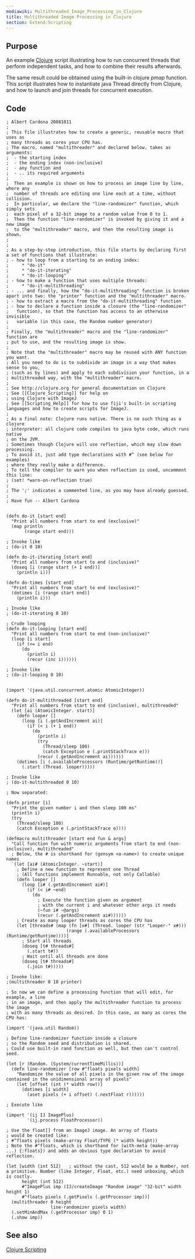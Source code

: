 ```yaml
---
mediawiki: Multithreaded_Image_Processing_in_Clojure
title: Multithreaded Image Processing in Clojure
section: Extend:Scripting
---
```


## Purpose

An example [Clojure](/scripting/clojure) script illustrating how to run concurrent threads that perform independent tasks, and how to combine their results afterwards.

The same result could be obtained using the built-in clojure <i>pmap</i> function. This script illustrates how to instantiate java Thread directly from Clojure, and how to launch and join threads for concurrent execution.

## Code

    ; Albert Cardona 20081011
    ;
    ; This file illustrates how to create a generic, reusable macro that uses as
    ; many threads as cores your CPU has.
    ; The macro, named "multithreader" and declared below, takes as arguments:
    ;  - the starting index
    ;  - the ending index (non-inclusive)
    ;  - any function and
    ;  - .. its required arguments
    ;
    ;  Then an example is shown on how to process an image line by line, where any
    ;  number of threads are editing one line each at a time, without collision.
    ;  In particular, we declare the "line-randomizer" function, which simply sets
    ;  each pixel of a 32-bit image to a random value from 0 to 1.
    ;  Then the function "line-randomizer" is invoked by giving it and a new image
    ;  to the "multithreader" macro, and then the resulting image is shown.
    ;
    ;
    ; As a step-by-step introduction, this file starts by declaring first a set of functions that illustrate:
    ; - how to loop from a starting to an ending index:
    ;     * "do-it"
    ;     * "do-it-iterating"
    ;     * "do-it-looping"
    ; - how to make a function that uses multiple threads:
    ;     * "do-it-multithreading"
    ; - ... and finally, how the "do-it-multithreading" function is broken apart into two: the "printer" function and the "multithreader" macro.
    ; - how to extract a macro from the "do-it-multithreading" function
    ; - how to declare a function inside a closure (the "line-randomizer"
    ;   function), so that the function has access to an otherwise invisible
    ;   variable (in this case, the Random number generator)
    ;
    ; Finally, the "multithreader" macro and the "line-randomizer" function are
    ; put to use, and the resulting image is show.
    ; 
    ; Note that the "multithreader" macro may be reused with ANY function you want.
    ; All you need to do is to subdivide an image in a way that makes sense to you,
    ; (such as by lines) and apply to each subdivision your function, in a
    ; multithreaded way, with the "multithreader" macro.
    ;
    ; See http://clojure.org for general documentation on Clojure
    ; See [[Clojure_Scripting]] for help on
    ; using Clojure with ImageJ
    ; See [[Scripting_Help]] for how to use fiji's built-in scripting languages and how to create scripts for ImageJ.
    ;
    ; As a final note: Clojure runs native. There is no such thing as a clojure
    ; interpreter: all clojure code compiles to java byte code, which runs native
    ; on the JVM.
    ; Sometimes though Clojure will use reflection, which may slow down processing.
    ; To avoid it, just add type declarations with #^ (see below for examples)
    ; where they really make a difference.
    ; To tell the compiler to warn you when reflection is used, uncomment this line:
    ; (set! *warn-on-reflection true)
    ;
    ; The ';' indicates a commented line, as you may have already guessed.
    ;
    ; Have fun -- Albert Cardona


    (defn do-it [start end]
      "Print all numbers from start to end (exclusive)"
      (map println
           (range start end)))

    ; Invoke like
    ; (do-it 0 10)

    (defn do-it-iterating [start end]
      "Print all numbers from start to end (inclusive)"
      (doseq [i (range start (+ 1 end))]
        (println i)))

    (defn do-times [start end]
      "Print all numbers from start to end (exclusive)"
      (dotimes [i (range start end)]
        (println i)))

    ; Invoke like
    ; (do-it-iterating 0 10)

    ; Crude looping
    (defn do-it-looping [start end]
      "Print all numbers from start to end (non-inclusive)"
      (loop [i start]
        (if (<= i end)
          (do
            (println i)
            (recur (inc i))))))

    ; Invoke like
    ; (do-it-looping 0 10)


    (import '(java.util.concurrent.atomic AtomicInteger))

    (defn do-it-multithreaded [start end]
      "Print all numbers from start to end (inclusive), multithreaded"
      (let [ai (AtomicInteger. start)]
        (defn looper []
          (loop [i (.getAndIncrement ai)]
            (if (< i (+ 1 end))
              (do
                (println i)
                (try
                  (Thread/sleep 100)
                  (catch Exception e (.printStackTrace e)))
                (recur (.getAndIncrement ai))))))
        (dotimes [i (.availableProcessors (Runtime/getRuntime))]
          (.start (Thread. looper)))))

    ; Invoke like
    ; (do-it-multithreaded 0 10)

    ; Now separated:

    (defn printer [i]
      "Print the given number i and then sleep 100 ms"
      (println i)
      (try
        (Thread/sleep 100)
        (catch Exception e (.printStackTrace e))))

    (defmacro multithreader [start end fun & args]
      "Call function fun with numeric arguments from start to end (non-inclusive), multithreaded"
      ; Below, the # is shorthand for (gensym <a-name>) to create unique names
      `(let [ai# (AtomicInteger. ~start)]
        ; Define a new function to represent one Thread
        ; (All functions implement Runnable, not only Callable)
        (defn looper []
          (loop [i# (.getAndIncrement ai#)]
            (if (< i# ~end)
              (do
                ; Execute the function given as argument
                ; with the current i and whatever other args it needs
                (~fun i# ~@args)
                (recur (.getAndIncrement ai#))))))
        ; Create as many looper threads as cores the CPU has
        (let [threads# (map (fn [x#] (Thread. looper (str "Looper-" x#)))
                           (range (.availableProcessors (Runtime/getRuntime))))]
          ; Start all threads
          (doseq [t# threads#]
            (.start t#))
          ; Wait until all threads are done
          (doseq [t# threads#]
            (.join t#)))))

    ; Invoke like:
    ;(multithreader 0 10 printer)

    ; So now we can define a processing function that will edit, for example, a line
    ; in an image, and then apply the multithreader function to process the image
    ; with as many threads as desired. In this case, as many as cores the CPU has:

    (import '(java.util Random))

    ; Define line-randomizer function inside a closure
    ; so the Random seed and distribution is shared.
    ; Could use built-in rand function as well, but then can't control seed.

    (let [r (Random. (System/currentTimeMillis))]
      (defn line-randomizer [row #^floats pixels width]
        "Randomize the value of all pixels in the given row of the image contained in the unidimensional array of pixels"
        (let [offset (int (* width row))]
          (dotimes [i width]
            (aset pixels (+ i offset) (.nextFloat r))))))

    ; Execute like

    (import '(ij IJ ImagePlus)
            '(ij.process FloatProcessor))

    ; Use the float[] from an ImageJ image. An array of floats
    ; would be created like:
    ; #^floats pixels (make-array Float/TYPE (* width height))
    ; Note the #^floats, which is shorthand for (with-meta (make-array ...) {:floats}) and adds an obvious type declaration to avoid reflection.

    (let [width (int 512)   ; without the cast, 512 would be a Number, not a primitive. Number (like Integer, Float, etc.) need unboxing, which is costly.
          height (int 512)
          #^ImagePlus imp (IJ/createImage "Random image" "32-bit" width height 1)
          #^floats pixels (.getPixels (.getProcessor imp))]
      (multithreader 0 height
                     line-randomizer pixels width)
      (.setMinAndMax (.getProcessor imp) 0 1)
      (.show imp))

## See also

[Clojure Scripting](/scripting/clojure)

  
